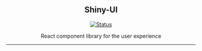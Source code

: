 <div align="center">
<h2>Shiny-UI</h2>

[![Status](https://img.shields.io/badge/License-MIT-blue)]()

<p>React component library for the user experience</p>

</div>

---
